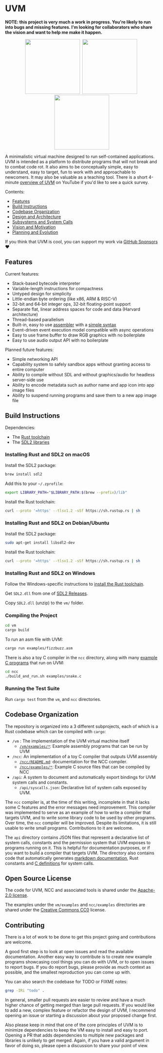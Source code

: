 # UVM

**NOTE: this project is very much a work in progress. You're likely to run
into bugs and missing features. I'm looking for collaborators who share the vision
and want to help me make it happen.**

<p align="center">
    <img src="media/the_grid.png" height=180>&nbsp;
    <img src="media/attackers.png" height=180>&nbsp;
    <img src="media/chess.png" height=180>
</p>

A minimalistic virtual machine designed to run self-contained applications. UVM is intended as a platform to distribute
programs that will not break and to combat code rot. It also aims to be conceptually simple, easy to understand, easy
to target, fun to work with and approachable to newcomers. It may also be valuable as a teaching tool. There is a short
4-minute [overview of UVM](https://www.youtube.com/watch?v=q9-o45B_qsA)
on YouTube if you'd like to see a quick survey.

Contents:
- [Features](#features)
- [Build Instructions](#build-instructions)
- [Codebase Organization](#codebase-organization)
- [Design and Architecture](doc/design.md)
- [Subsystems and System Calls](doc/syscalls.md)
- [Vision and Motivation](doc/vision.md)
- [Planning and Evolution](doc/planning.md)

If you think that UVM is cool, you can support my work via [GitHub Sponsors](https://github.com/sponsors/maximecb) :heart:

## Features

Current features:
- Stack-based bytecode interpreter
- Variable-length instructions for compactness
- Untyped design for simplicity
- Little-endian byte ordering (like x86, ARM & RISC-V)
- 32-bit and 64-bit integer ops, 32-bit floating-point support
- Separate flat, linear address spaces for code and data (Harvard architecture)
- Thread-based parallelism
- Built-in, easy to use [assembler](vm/src/asm.rs) with a [simple syntax](vm/examples)
- Event-driven event execution model compatible with async operations
- Easy to use frame buffer to draw RGB graphics with no boilerplate
- Easy to use audio output API with no boilerplate

Planned future features:
- Simple networking API
- Capability system to safely sandbox apps without granting access to entire computer
- Ability to compile without SDL and without graphics/audio for headless server-side use
- Ability to encode metadata such as author name and app icon into app image files
- Ability to suspend running programs and save them to a new app image file

## Build Instructions

Dependencies:
- The [Rust toolchain](https://www.rust-lang.org/tools/install)
- The [SDL2 libraries](https://wiki.libsdl.org/SDL2/Installation)

### Installing Rust and SDL2 on macOS

Install the SDL2 package:
```sh
brew install sdl2
```

Add this to your `~/.zprofile`:
```sh
export LIBRARY_PATH="$LIBRARY_PATH:$(brew --prefix)/lib"
```

Install the Rust toolchain:
```sh
curl --proto '=https' --tlsv1.2 -sSf https://sh.rustup.rs | sh
```

### Installing Rust and SDL2 on Debian/Ubuntu

Install the SDL2 package:
```sh
sudo apt-get install libsdl2-dev
```

Install the Rust toolchain:
```sh
curl --proto '=https' --tlsv1.2 -sSf https://sh.rustup.rs | sh
```

### Installing Rust and SDL2 on Windows

Follow the Windows-specific instructions to [install the Rust toolchain](https://www.rust-lang.org/tools/install).

Get `SDL2.dll` from one of [SDL2 Releases](https://github.com/libsdl-org/SDL/releases).

Copy `SDL2.dll` (unzip) to the `vm/` folder.

### Compiling the Project

```sh
cd vm
cargo build
```

To run an asm file with UVM:
```sh
cargo run examples/fizzbuzz.asm
```

There is also a toy C compiler in the `ncc` directory, along with many [example C programs](ncc/examples) that run on UVM:
```sh
cd ncc
./build_and_run.sh examples/snake.c
```

### Running the Test Suite

Run `cargo test` from the `vm`, and `ncc` directories.

## Codebase Organization

The repository is organized into a 3 different subprojects, each of which is a Rust codebase which can be compiled with `cargo`:

- `/vm` : The implementation of the UVM virtual machine itself
  - [`/vm/examples/*`](vm/examples): Example assembly programs that can be run by UVM
- `/ncc`: An implementation of a toy C compiler that outputs UVM assembly
  - [`/ncc/README.md`](ncc/README.md): documentation for the NCC compiler.
  - [`/ncc/examples/*`](ncc/examples): Example C source files that can be compiled by NCC
- `/api`: A system to document and automatically export bindings for UVM system calls and constants.
  - `/api/syscalls.json`: Declarative list of system calls exposed by UVM.

The `ncc` compiler is, at the time of this writing, incomplete in that it lacks some C features and the error messages need improvement. This compiler
was implemented to serve as an example of how to write a compiler that targets UVM, and to write some library code to be used by other programs. Over
time, the `ncc` compiler will be improved. Despite its limitations, it is still usable to write small programs. Contributions to it are welcome.

The `api` directory contains JSON files that represent a declarative list of system calls, constants and the permission system that UVM exposes
to programs running on it. This is helpful for documentation purposes, or if you want to build a compiler that targets UVM. The directory also contains
code that automatically generates [markdown documentation](doc/syscalls.md), Rust constants and [C definitions](ncc/include/uvm/syscalls.h) for system calls.

## Open Source License

The code for UVM, NCC and associated tools is shared under the [Apache-2.0 license](https://github.com/maximecb/uvm/blob/main/LICENSE).

The examples under the `vm/examples` and `ncc/examples` directories are shared under the [Creative Commons CC0](https://creativecommons.org/publicdomain/zero/1.0/) license.

## Contributing

There is a lot of work to be done to get this project going and contributions are welcome.

A good first step is to look at open issues and read the available documentation. Another easy way to contribute
is to create new example programs showcasing cool things you can do with UVM, or to open issues to report bugs.
If you do report bugs, please provide as much context as possible, and the smallest reproduction you can
come up with.

You can also search the codebase for TODO or FIXME notes:
```sh
grep -IRi "todo" .
```

In general, smaller pull requests are easier to review and have a much higher chance of getting merged than large
pull requests. If you would like to add a new, complex feature or refactor the design of UVM, I recommend opening
an issue or starting a discussion about your proposed change first.

Also please keep in mind that one of the core principles of UVM is to minimize dependencies to keep the VM easy
to install and easy to port. Opening a PR that adds dependencies to multiple new packages and libraries is
unlikely to get merged. Again, if you have a valid argument in favor of doing so, please open a discussion to
share your point of view.
